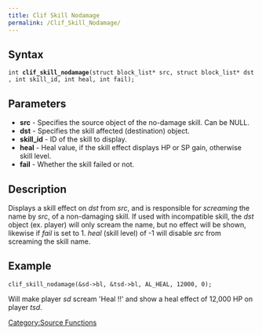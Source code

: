 ```yaml
---
title: Clif Skill Nodamage
permalink: /Clif_Skill_Nodamage/
---
```


Syntax
------

`int `**`clif_skill_nodamage`**`(struct block_list* src, struct block_list* dst, int skill_id, int heal, int fail);`

Parameters
----------

-   **src** - Specifies the source object of the no-damage skill. Can be NULL.
-   **dst** - Specifies the skill affected (destination) object.
-   **skill_id** - ID of the skill to display.
-   **heal** - Heal value, if the skill effect displays HP or SP gain, otherwise skill level.
-   **fail** - Whether the skill failed or not.

Description
-----------

Displays a skill effect on *dst* from *src*, and is responsible for *screaming* the name by *src*, of a non-damaging skill. If used with incompatible skill, the *dst* object (ex. player) will only scream the name, but no effect will be shown, likewise if *fail* is set to 1. *heal* (skill level) of -1 will disable *src* from screaming the skill name.

Example
-------

`clif_skill_nodamage(&sd->bl, &tsd->bl, AL_HEAL, 12000, 0);`

Will make player *sd* scream 'Heal !!' and show a heal effect of 12,000 HP on player *tsd*.

[Category:Source Functions](/Category:Source_Functions "wikilink")